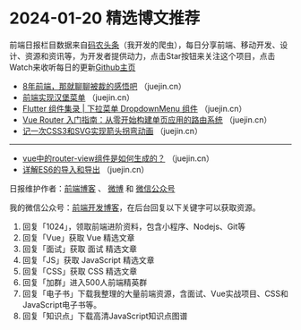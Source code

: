 # 2024-01-20 精选博文推荐

前端日报栏目数据来自[码农头条](http://toutiao.qdkfweb.cn/)（我开发的爬虫），每日分享前端、移动开发、设计、资源和资讯等，为开发者提供动力，点击Star按钮来关注这个项目，点击Watch来收听每日的更新[Github主页](https://github.com/kujian/frontendDaily)
* [8年前端，那就聊聊被裁的感悟吧](https://juejin.cn/post/7325317404551462938) （juejin.cn）
* [前端实现汉堡菜单](https://juejin.cn/post/7325040809698656256) （juejin.cn）
* [Flutter 组件集录 | 下拉菜单 DropdownMenu 组件](https://juejin.cn/post/7325132211311673370) （juejin.cn）
* [Vue Router 入门指南：从零开始构建单页应用的路由系统](https://juejin.cn/post/7324939118244266011) （juejin.cn）
* [记一次CSS3和SVG实现箭头拐弯动画](https://juejin.cn/post/7324866317206126642) （juejin.cn）

***
* [vue中的router-view组件是如何生成的？](https://juejin.cn/post/7325255455289409570) （juejin.cn）
* [详解ES6的导入和导出](https://juejin.cn/post/7324931319267868707) （juejin.cn）

日报维护作者：[前端博客](https://qdkfweb.cn/) 、 [微博](http://weibo.com/kujian) 和 [微信公众号](https://open.weixin.qq.com/qr/code?username=caibaojian_com)

我的微信公众号：[前端开发博客](https://open.weixin.qq.com/qr/code?username=caibaojian_com)，在后台回复以下关键字可以获取资源。

1. 回复「1024」，领取前端进阶资料，包含小程序、Nodejs、Git等
2. 回复「Vue」获取 Vue 精选文章
3. 回复「面试」获取 面试 精选文章
4. 回复「JS」获取 JavaScript 精选文章
5. 回复「CSS」获取 CSS 精选文章
6. 回复「加群」进入500人前端精英群
7. 回复「电子书」下载我整理的大量前端资源，含面试、Vue实战项目、CSS和JavaScript电子书等。
8. 回复「知识点」下载高清JavaScript知识点图谱
